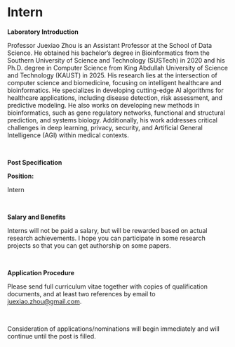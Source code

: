 # Intern


**Laboratory Introduction**

Professor Juexiao Zhou is an Assistant Professor at the School of Data Science. He obtained his bachelor’s degree in Bioinformatics from the Southern University of Science and Technology (SUSTech) in 2020 and his Ph.D. degree in Computer Science from King Abdullah University of Science and Technology (KAUST) in 2025. His research lies at the intersection of computer science and biomedicine, focusing on intelligent healthcare and bioinformatics. He specializes in developing cutting-edge AI algorithms for healthcare applications, including disease detection, risk assessment, and predictive modeling. He also works on developing new methods in bioinformatics, such as gene regulatory networks, functional and structural prediction, and systems biology. Additionally, his work addresses critical challenges in deep learning, privacy, security, and Artificial General Intelligence (AGI) within medical contexts. 

  <br>

**Post Specification**

**Position:** 

Intern

 <br>

**Salary and Benefits**

Interns will not be paid a salary, but will be rewarded based on actual research achievements. I hope you can participate in some research projects so that you can get authorship on some papers.

  <br>

**Application Procedure**

Please send full curriculum vitae together with copies of qualification documents, and at least two references by email to juexiao.zhou@gmail.com.

 <br>

Consideration of applications/nominations will begin immediately and will continue until the post is filled.

